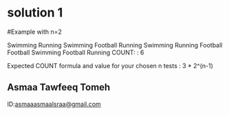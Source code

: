 # solution 1

#Example with n=2

Swimming Running 
Swimming Football 
Running Swimming 
Running Football 
Football Swimming 
Football Running 
COUNT: : 6


Expected COUNT formula and value for your chosen n tests : 3 * 2^(n-1)


## Asmaa Tawfeeq Tomeh
ID:asmaaasmaalsraa@gmail.com

